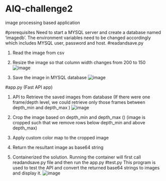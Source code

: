 # AIQ-challenge2
image processing based application

#prerequisites
Need to start a MYSQL server and create a database named ‘imagedb’. The environment variables need to be changed accordingly which includes MYSQL user, password and host.
#readandsave.py
1. Read the image from csv
2. Resize the image so that column width changes from 200 to 150
![image](https://github.com/NeethuVenugopal/AIQ-challenge2/assets/23374413/790ffb9f-2c44-490e-bb9a-a78d10479215)
 
3. Save the image in MYSQL database
 ![image](https://github.com/NeethuVenugopal/AIQ-challenge2/assets/23374413/8dfaba97-7c3f-44a8-8b3e-76492b50325a)

#app.py (Fast API app)
1. API to Retrieve the saved images from database (If there were one frame/depth level, we could retrieve only those frames between depth_min and depth_max )
 ![image](https://github.com/NeethuVenugopal/AIQ-challenge2/assets/23374413/6ed25aaa-e046-4fd0-890d-31707a9d985a)

2. Crop the image based on depth_min and depth_max () (image is cropped such that we remove rows below depth_min and above depth_max)
3. Apply custom color map to the cropped image
4. Return the resultant image as base64 string
5. Containerized the solution. Running the container will first call readandsave.py file and then run the app.py
#test.py
This program is used to test the API and convert the returned base64 strings to images and display it.
![image](https://github.com/NeethuVenugopal/AIQ-challenge2/assets/23374413/f8d0f96c-15fc-4626-873d-d806a4ec8464)
 
